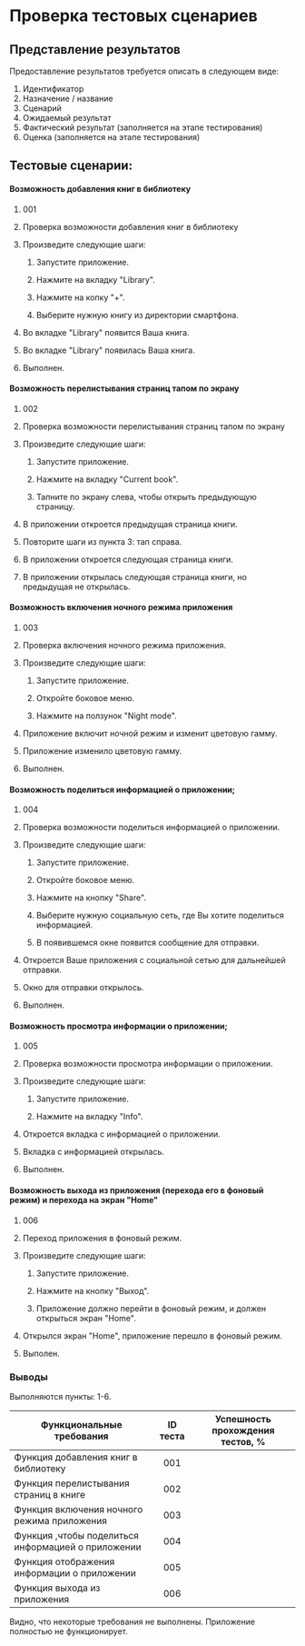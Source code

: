 # Проверка тестовых сценариев

## Представление результатов

Предоставление результатов требуется описать в следующем виде:

1. Идентификатор
2. Назначение / название
3. Сценарий
4. Ожидаемый результат
5. Фактический результат (заполняется на этапе тестирования)
6. Оценка (заполняется на этапе тестирования)

## Тестовые сценарии:

#### Возможность добавления книг в библиотеку

1. 001

2. Проверка возможности добавления книг в библиотеку

3. Произведите следующие шаги:

   1. Запустите приложение.

   2. Нажмите на вкладку "Library".

   3. Нажмите на копку "+".

   4. Выберите нужную книгу из директории смартфона.

4. Во вкладке "Library" появится Ваша книга.

5. Во вкладке "Library" появилась Ваша книга.

6. Выполнен.

#### Возможность перелистывания страниц тапом по экрану

1. 002

2. Проверка возможности перелистывания страниц тапом по экрану

3. Произведите следующие шаги:

   1. Запустите приложение.

   2. Нажмите на вкладку "Current book".

   3. Тапните по экрану слева, чтобы открыть предыдующую страницу.

4. В приложении откроется предыдущая страница книги.

5.  Повторите шаги из пункта 3: тап справа.

6. В приложении откроется следующая страница книги.

7. В приложении открылась следующая страница книги, но предыдущая не открылась.   


####  Возможность включения ночного режима приложения

1. 003
2. Проверка включения ночного режима приложения.
3. Произведите следующие шаги:

   1. Запустите приложение.

   2. Откройте боковое меню.

   3. Нажмите на ползунок "Night mode".

4. Приложение включит ночной режим и изменит цветовую гамму.

5. Приложение изменило цветовую гамму.

6. Выполнен.

#### Возможность поделиться информацией о приложении;

1. 004
2. Проверка возможности поделиться информацией о приложении.
3. Произведите следующие шаги:

   1. Запустите приложение.

   2. Откройте боковое меню.

   3. Нажмите на кнопку "Share".

   4. Выберите нужную социальную сеть, где Вы хотите поделиться информацией.

   5. В появившемся окне появится сообщение для отправки.

4. Откроется Ваше приложения с социальной сетью для дальнейшей отправки.

5. Окно для отправки открылось.

6. Выполнен.

#### Возможность просмотра информации о приложении;

1. 005
2. Проверка возможности просмотра информации о приложении.
3. Произведите следующие шаги:

   1. Запустите приложение.

   2. Нажмите на вкладку "Info".

4. Откроется вкладка с информацией о приложении.

5. Вкладка с информацией открылась.

6. Выполнен.

#### Возможность выхода из приложения (перехода его в фоновый режим) и перехода на экран "Home"

1. 006
2. Переход приложения в фоновый режим.
3. Произведите следующие шаги:

   1. Запустите приложение.

   2. Нажмите на кнопку "Выход".

   4. Приложение должно перейти в фоновый режим, и должен открыться экран "Home".

4. Открылся экран "Home", приложение перешло в фоновый режим.

5. Выполен.


### Выводы

Выполняются пункты: 1-6.

| Функциональные требования                | ID теста | Успешность прохождения тестов, % |
| ---------------------------------------- | :------: | :------------------------------: |
| Функция добавления книг в библиотеку |    001    |                               |
| Функция перелистывания страниц в книге |    002    |                              |
| Функция включения ночного режима приложения |    003    |                               |
| Функция ,чтобы поделиться информацией о приложении |   004    |                               |
| Функция отображения информации о приложении |    005    |                               |
| Функция выхода из приложения |    006    |                              |



Видно, что  некоторые требования  не выполнены. Приложение полностью  не функционирует.
